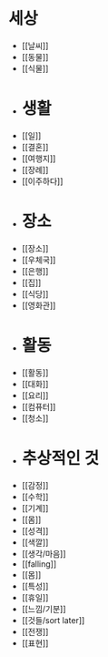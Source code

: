 # 세상
- [[날씨]]
- [[동물]]
- [[식물]]
- # 생활
- [[일]]
- [[결혼]]
- [[여행지]]
- [[장례]]
- [[이주하다]]
- # 장소
- [[장소]]
- [[우체국]]
- [[은행]]
- [[집]]
- [[식당]]
- [[영화관]]
- # 활동
- [[활동]]
- [[대화]]
- [[요리]]
- [[컴퓨터]]
- [[청소]]
- # 추상적인 것
- [[감정]]
- [[수학]]
- [[기계]]
- [[몸]]
- [[성격]]
- [[색깔]]
- [[생각/마음]]
- [[falling]]
- [[몸]]
- [[특성]]
- [[휴일]]
- [[느낌/기분]]
- [[것들/sort later]]
- [[전쟁]]
- [[표현]]